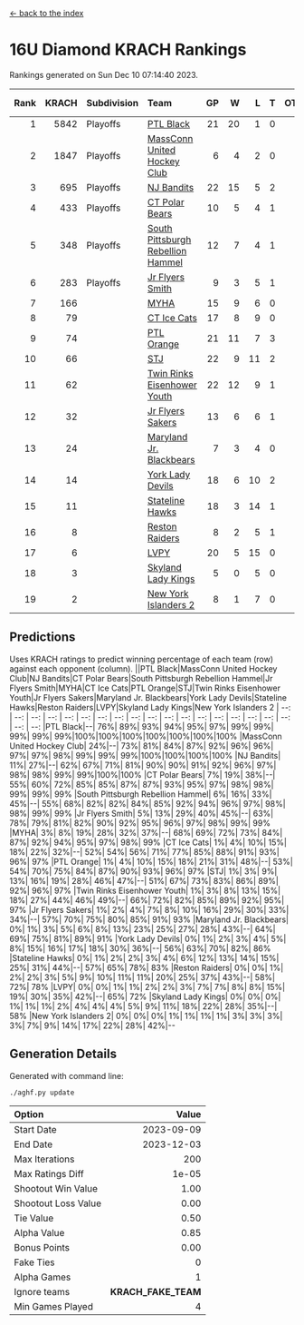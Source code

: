 [<- back to the index](readme.md)
# 16U Diamond KRACH Rankings
Rankings generated on Sun Dec 10 07:14:40 2023.

Rank|KRACH|Subdivision|Team|GP|W|L|T|OTW|OTL|SoS|Exp Wins|Win Diff
---:|---:|:---|:---|---:|---:|---:|---:|---:|---:|---:|---:|---:
1|5842|Playoffs|[PTL Black](https://gamesheetstats.com/seasons/3663/teams/140833/schedule)|21|20|1|0|2|0|359|20.8|-0.0
2|1847|Playoffs|[MassConn United Hockey Club](https://gamesheetstats.com/seasons/3663/teams/140835/schedule)|6|4|2|0|0|0|1891|4.8|-0.0
3|695|Playoffs|[NJ Bandits](https://gamesheetstats.com/seasons/3663/teams/140836/schedule)|22|15|5|2|0|2|791|16.8|-0.0
4|433|Playoffs|[CT Polar Bears](https://gamesheetstats.com/seasons/3663/teams/140834/schedule)|10|5|4|1|0|0|1286|6.3|-0.0
5|348|Playoffs|[South Pittsburgh Rebellion Hammel](https://gamesheetstats.com/seasons/3663/teams/140839/schedule)|12|7|4|1|0|0|1040|8.4|0.0
6|283|Playoffs|[Jr Flyers Smith](https://gamesheetstats.com/seasons/3663/teams/140837/schedule)|9|3|5|1|1|2|1478|4.3|-0.0
7|166||[MYHA](https://gamesheetstats.com/seasons/3663/teams/140838/schedule)|15|9|6|0|0|0|877|9.9|0.0
8|79||[CT Ice Cats](https://gamesheetstats.com/seasons/3663/teams/140846/schedule)|17|8|9|0|0|1|659|8.9|0.0
9|74||[PTL Orange](https://gamesheetstats.com/seasons/3663/teams/140842/schedule)|21|11|7|3|1|0|85|13.4|0.0
10|66||[STJ](https://gamesheetstats.com/seasons/3663/teams/140841/schedule)|22|9|11|2|0|1|897|10.9|0.0
11|62||[Twin Rinks Eisenhower Youth](https://gamesheetstats.com/seasons/3663/teams/140847/schedule)|22|12|9|1|3|0|102|13.4|0.0
12|32||[Jr Flyers Sakers](https://gamesheetstats.com/seasons/3663/teams/140843/schedule)|13|6|6|1|2|0|85|7.4|0.0
13|24||[Maryland Jr. Blackbears](https://gamesheetstats.com/seasons/3663/teams/140848/schedule)|7|3|4|0|0|1|791|3.9|0.0
14|14||[York Lady Devils](https://gamesheetstats.com/seasons/3663/teams/140845/schedule)|18|6|10|2|0|2|352|7.9|0.0
15|11||[Stateline Hawks](https://gamesheetstats.com/seasons/3663/teams/140840/schedule)|18|3|14|1|0|1|1059|4.4|0.0
16|8||[Reston Raiders](https://gamesheetstats.com/seasons/3663/teams/140850/schedule)|8|2|5|1|1|0|25|3.4|0.0
17|6||[LVPY](https://gamesheetstats.com/seasons/3663/teams/140844/schedule)|20|5|15|0|0|0|94|5.9|0.0
18|3||[Skyland Lady Kings](https://gamesheetstats.com/seasons/3663/teams/140849/schedule)|5|0|5|0|0|0|48|0.9|0.0
19|2||[New York Islanders 2](https://gamesheetstats.com/seasons/3663/teams/140851/schedule)|8|1|7|0|0|0|33|1.9|0.0

## Predictions
Uses KRACH ratings to predict winning percentage of each team (row) against each opponent (column).
||PTL Black|MassConn United Hockey Club|NJ Bandits|CT Polar Bears|South Pittsburgh Rebellion Hammel|Jr Flyers Smith|MYHA|CT Ice Cats|PTL Orange|STJ|Twin Rinks Eisenhower Youth|Jr Flyers Sakers|Maryland Jr. Blackbears|York Lady Devils|Stateline Hawks|Reston Raiders|LVPY|Skyland Lady Kings|New York Islanders 2
| --: | --: | --: | --: | --: | --: | --: | --: | --: | --: | --: | --: | --: | --: | --: | --: | --: | --: | --: | --: 
|PTL Black|--| 76%| 89%| 93%| 94%| 95%| 97%| 99%| 99%| 99%| 99%| 99%|100%|100%|100%|100%|100%|100%|100%
|MassConn United Hockey Club| 24%|--| 73%| 81%| 84%| 87%| 92%| 96%| 96%| 97%| 97%| 98%| 99%| 99%| 99%|100%|100%|100%|100%
|NJ Bandits| 11%| 27%|--| 62%| 67%| 71%| 81%| 90%| 90%| 91%| 92%| 96%| 97%| 98%| 98%| 99%| 99%|100%|100%
|CT Polar Bears|  7%| 19%| 38%|--| 55%| 60%| 72%| 85%| 85%| 87%| 87%| 93%| 95%| 97%| 98%| 98%| 99%| 99%| 99%
|South Pittsburgh Rebellion Hammel|  6%| 16%| 33%| 45%|--| 55%| 68%| 82%| 82%| 84%| 85%| 92%| 94%| 96%| 97%| 98%| 98%| 99%| 99%
|Jr Flyers Smith|  5%| 13%| 29%| 40%| 45%|--| 63%| 78%| 79%| 81%| 82%| 90%| 92%| 95%| 96%| 97%| 98%| 99%| 99%
|MYHA|  3%|  8%| 19%| 28%| 32%| 37%|--| 68%| 69%| 72%| 73%| 84%| 87%| 92%| 94%| 95%| 97%| 98%| 99%
|CT Ice Cats|  1%|  4%| 10%| 15%| 18%| 22%| 32%|--| 52%| 54%| 56%| 71%| 77%| 85%| 88%| 91%| 93%| 96%| 97%
|PTL Orange|  1%|  4%| 10%| 15%| 18%| 21%| 31%| 48%|--| 53%| 54%| 70%| 75%| 84%| 87%| 90%| 93%| 96%| 97%
|STJ|  1%|  3%|  9%| 13%| 16%| 19%| 28%| 46%| 47%|--| 51%| 67%| 73%| 83%| 86%| 89%| 92%| 96%| 97%
|Twin Rinks Eisenhower Youth|  1%|  3%|  8%| 13%| 15%| 18%| 27%| 44%| 46%| 49%|--| 66%| 72%| 82%| 85%| 89%| 92%| 95%| 97%
|Jr Flyers Sakers|  1%|  2%|  4%|  7%|  8%| 10%| 16%| 29%| 30%| 33%| 34%|--| 57%| 70%| 75%| 80%| 85%| 91%| 93%
|Maryland Jr. Blackbears|  0%|  1%|  3%|  5%|  6%|  8%| 13%| 23%| 25%| 27%| 28%| 43%|--| 64%| 69%| 75%| 81%| 89%| 91%
|York Lady Devils|  0%|  1%|  2%|  3%|  4%|  5%|  8%| 15%| 16%| 17%| 18%| 30%| 36%|--| 56%| 63%| 70%| 82%| 86%
|Stateline Hawks|  0%|  1%|  2%|  2%|  3%|  4%|  6%| 12%| 13%| 14%| 15%| 25%| 31%| 44%|--| 57%| 65%| 78%| 83%
|Reston Raiders|  0%|  0%|  1%|  2%|  2%|  3%|  5%|  9%| 10%| 11%| 11%| 20%| 25%| 37%| 43%|--| 58%| 72%| 78%
|LVPY|  0%|  0%|  1%|  1%|  2%|  2%|  3%|  7%|  7%|  8%|  8%| 15%| 19%| 30%| 35%| 42%|--| 65%| 72%
|Skyland Lady Kings|  0%|  0%|  0%|  1%|  1%|  1%|  2%|  4%|  4%|  4%|  5%|  9%| 11%| 18%| 22%| 28%| 35%|--| 58%
|New York Islanders 2|  0%|  0%|  0%|  1%|  1%|  1%|  1%|  3%|  3%|  3%|  3%|  7%|  9%| 14%| 17%| 22%| 28%| 42%|--

## Generation Details

Generated with command line:
```
./aghf.py update
```

| Option | Value |
| :----- | ----: |
| Start Date | 2023-09-09 |
| End Date | 2023-12-03 |
| Max Iterations | 200 |
| Max Ratings Diff | 1e-05 |
| Shootout Win Value | 1.00 |
| Shootout Loss Value | 0.00 |
| Tie Value | 0.50 |
| Alpha Value | 0.85 |
| Bonus Points | 0.00 |
| Fake Ties | 0 |
| Alpha Games | 1 |
| Ignore teams | __KRACH_FAKE_TEAM__ |
| Min Games Played | 4 |


